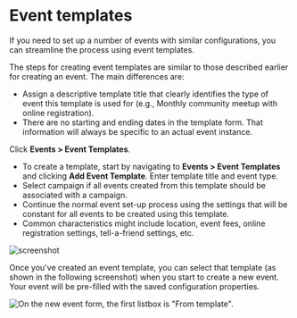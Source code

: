 # Event templates

If you need to set up a number of events with similar configurations,
you can streamline the process using event templates.

The steps for creating event templates are similar to those described
earlier for creating an event. The main differences are:

-   Assign a descriptive template title that clearly identifies the type
    of event this template is used for (e.g., Monthly community meetup
    with online registration).
-   There are no starting and ending dates in the template form. That
    information will always be specific to an actual event instance.

Click **Events > Event Templates**.

-   To create a template, start by navigating to **Events > Event
    Templates** and clicking **Add Event Template**. Enter template
    title and event type. 
-   Select campaign if all events created from this template should be
    associated with a campaign.
-   Continue the normal event set-up process using the settings that
    will be constant for all events to be created using this template.
-   Common characteristics might include location, event fees, online
    registration settings, tell-a-friend settings, etc.

![screenshot](/img/event_template_setup.png)

Once you've created an event template, you can select that template (as
shown in the following screenshot) when you start to create a new event.
Your event will be pre-filled with the saved configuration properties.

![On the new event form, the first listbox is "From template".](/img/event_template_new.png)
